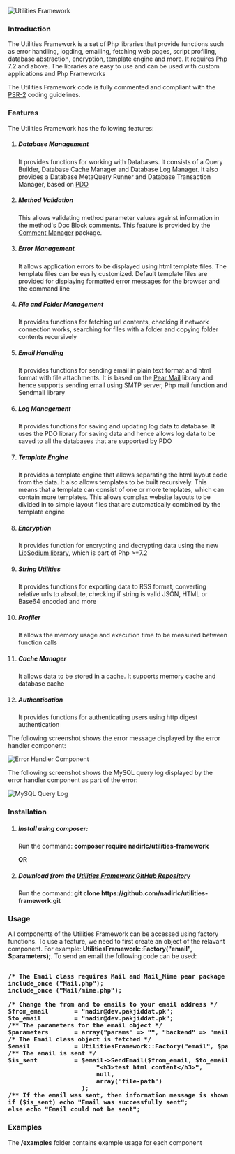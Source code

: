 <p><img src="https://www.pakjiddat.pk/pakjiddat/ui/images/code-editor.png" alt="Utilities Framework" /></p>

<h3>Introduction</h3>
<p>The Utilities Framework is a set of Php libraries that provide functions such as error handling, logding, emailing, fetching web pages, script profiling, database abstraction, encryption, template engine and more. It requires Php 7.2 and above. The libraries are easy to use and can be used with custom applications and Php Frameworks</p>

<p>The Utilities Framework code is fully commented and compliant with the <a href='https://www.php-fig.org/psr/psr-2/'>PSR-2</a> coding guidelines.</p>

<h3>Features</h3>
<p>The Utilities Framework has the following features:</p>
<ol>
  <li>
    <h5>Database Management</h5>
    <p>It provides functions for working with Databases. It consists of a Query Builder, Database Cache Manager and Database Log Manager. It also provides a Database MetaQuery Runner and Database Transaction Manager, based on <a href='http://php.net/manual/en/book.pdo.php'>PDO</a></p>
  </li>
  <li>
    <h5>Method Validation</h5>
    <p>This allows validating method parameter values against information in the method's Doc Block comments. This feature is provided by the <a href='/articles/view/254/comment-manager'>Comment Manager</a> package.</p>
  </li>
  <li>
    <h5>Error Management</h5>
    <p>It allows application errors to be displayed using html template files. The template files can be easily customized. Default template files are provided for displaying formatted error messages for the browser and the command line</p>
  </li>
  <li>
    <h5>File and Folder Management</h5>
    <p>It provides functions for fetching url contents, checking if network connection works, searching for files with a folder and copying folder contents recursively</p>
  </li>
  <li>
    <h5>Email Handling</h5>
    <p>It provides functions for sending email in plain text format and html format with file attachments. It is based on the <a href='https://pear.php.net/package/Mail/'>Pear Mail</a> library and hence supports sending email using SMTP server, Php mail function and Sendmail library</p>
  </li>
  <li>
    <h5>Log Management</h5>
    <p>It provides functions for saving and updating log data to database. It uses the PDO library for saving data and hence allows log data to be saved to all the databases that are supported by PDO</p>
  </li>
  <li>
    <h5>Template Engine</h5>
    <p>It provides a template engine that allows separating the html layout code from the data. It also allows templates to be built recursively. This means that a template can consist of one or more templates, which can contain more templates. This allows complex website layouts to be divided in to simple layout files that are automatically combined by the template engine</p>
  </li>
  <li>
    <h5>Encryption</h5>
    <p>It provides function for encrypting and decrypting data using the new <a href='http://php.net/manual/en/book.sodium.php'>LibSodium library</a>, which is part of Php >=7.2</p>
  </li>
  <li>
    <h5>String Utilities</h5>
    <p>It provides functions for exporting data to RSS format, converting relative urls to absolute, checking if string is valid JSON, HTML or Base64 encoded and more</p>
  </li>
  <li>
    <h5>Profiler</h5>
    <p>It allows the memory usage and execution time to be measured between function calls</p>
  </li>
  <li>
    <h5>Cache Manager</h5>
    <p>It allows data to be stored in a cache. It supports memory cache and database cache</p>
  </li>
  <li>
    <h5>Authentication</h5>
    <p>It provides functions for authenticating users using http digest authentication</p>
  </li>
</ol>

<p>The following screenshot shows the error message displayed by the error handler component:</p>

<p><img src="https://www.pakjiddat.pk/pakjiddat/ui/images/error-message.png" alt="Error Handler Component" /></p>

<p>The following screenshot shows the MySQL query log displayed by the error handler component as part of the error:</p>

<p><img src="https://www.pakjiddat.pk/pakjiddat/ui/images/mysql-query-log.png" alt="MySQL Query Log" /></p>

<h3 class="mb-4">Installation</h3>

<ol>

<li>
<h5>Install using composer:</h5>
<p>Run the command: <b>composer require nadirlc/utilities-framework</b></p>
<p><b>OR</b></p>
</li>

<li>
<h5>Download from the <a href='https://github.com/nadirlc/utilities-framework'>Utilities Framework GitHub Repository</a></h5>
<p>Run the command: <b>git clone https://github.com/nadirlc/utilities-framework.git</b></p>
</li>
</ol>

<h3>Usage</h3>
<p>All components of the Utilities Framework can be accessed using factory functions. To use a feature, we need to first create an object of the relavant component. For example: <b>UtilitiesFramework::Factory("email", $parameters);</b>. To send an email the following code can be used:</p>

<pre id="example1" class="collapse"><b>
/* The Email class requires Mail and Mail_Mime pear package */
include_once (&#x22;Mail.php&#x22;);
include_once (&#x22;Mail/mime.php&#x22;);
        
/* Change the from and to emails to your email address */
$from_email       = &#x22;nadir@dev.pakjiddat.pk&#x22;;
$to_email         = &#x22;nadir@dev.pakjiddat.pk&#x22;;
/** The parameters for the email object */
$parameters       = array(&#x22;params&#x22; =&#x3E; &#x22;&#x22;, &#x22;backend&#x22; =&#x3E; &#x22;mail&#x22;);
/* The Email class object is fetched */
$email            = UtilitiesFramework::Factory(&#x22;email&#x22;, $parameters);
/** The email is sent */
$is_sent          = $email-&#x3E;SendEmail($from_email, $to_email, &#x22;Utilitiesframework Test&#x22;,
                        &#x22;&#x3C;h3&#x3E;test html content&#x3C;/h3&#x3E;&#x22;, 
                        null,
                        array(&#x22;file-path&#x22;)
                    );
/** If the email was sent, then information message is shown */
if ($is_sent) echo &#x22;Email was successfully sent&#x22;;
else echo &#x22;Email could not be sent&#x22;;
</b></pre>


<h3>Examples</h3>
<p>The <b>/examples</b> folder contains example usage for each component</p>
